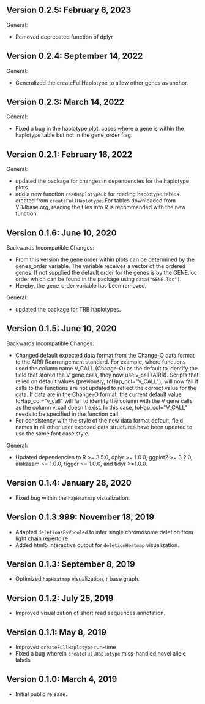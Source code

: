 Version 0.2.5: February 6, 2023
-------------------------------------------------------------------------------

General:

+ Removed deprecated function of dplyr

Version 0.2.4: September 14, 2022
-------------------------------------------------------------------------------

General:

+ Generalized the createFullHaplotype to allow other genes as anchor.

Version 0.2.3: March 14, 2022
-------------------------------------------------------------------------------

General:

+ Fixed a bug in the haplotype plot, cases where a gene is within the haplotype table but not in the gene_order flag.

Version 0.2.1: February 16, 2022
-------------------------------------------------------------------------------

General:

+ updated the package for changes in dependencies for the haplotype plots.
+ add a new function `readHaplotypeDb` for reading haplotype tables created from `createFullHaplotype`. For tables downloaded from VDJbase.org, reading the files into R is recommended with the new function.

Version 0.1.6: June 10, 2020
-------------------------------------------------------------------------------

Backwards Incompatible Changes:

+ From this version the gene order within plots can be determined by the genes_order variable. The variable receives a vector of the ordered genes. If not supplied the default order for the genes is by the GENE.loc order which can be found in the package using `data("GENE.loc")`. 
+ Hereby, the gene_order variable has been removed. 

General:

+ updated the package for TRB haplotypes.

Version 0.1.5: June 10, 2020
-------------------------------------------------------------------------------

Backwards Incompatible Changes:

+ Changed default expected data format from the Change-O data format to the AIRR Rearrangement standard. For example, where functions used the column name V_CALL (Change-O) as the default to identify the field that stored the V gene calls, they now use v_call (AIRR). Scripts that relied on default values (previously, toHap_col="V_CALL"), will now fail if calls to the functions are not updated to reflect the correct value for the data. If data are in the Change-O format, the current default value toHap_col="v_call" will fail to identify the column with the V gene calls as the column v_call doesn't exist. In this case, toHap_col="V_CALL" needs to be specified in the function call.
+ For consistency with the style of the new data format default, field names in all other user exposed data structures have been updated to use the same font case style.

General:

+ Updated dependencies to R >= 3.5.0, dplyr >= 1.0.0, ggplot2 >= 3.2.0, alakazam >= 1.0.0, tigger >= 1.0.0, and tidyr >=1.0.0.

Version 0.1.4:  January 28, 2020
-------------------------------------------------------------------------------
+ Fixed bug within the `hapHeatmap` visualization.

Version 0.1.3.999:  November 18, 2019
-------------------------------------------------------------------------------
+ Adapted `deletionsByVpooled` to infer single chromosome deletion from light chain repertoire.
+ Added html5 interactive output for `deletionHeatmap` visualization.

Version 0.1.3:  September 8, 2019
-------------------------------------------------------------------------------
+ Optimized `hapHeatmap` visualization, r base graph.

Version 0.1.2:  July 25, 2019
-------------------------------------------------------------------------------
+ Improved visualization of short read sequences annotation.

Version 0.1.1:  May 8, 2019
-------------------------------------------------------------------------------
+ Improved `createFullHaplotype` run-time
+ Fixed a bug wherein `createFullHaplotype` miss-handled novel allele labels

Version 0.1.0:  March 4, 2019
-------------------------------------------------------------------------------

+ Initial public release.
